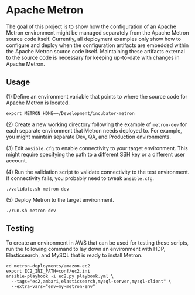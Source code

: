# Apache Metron

The goal of this project is to show how the configuration of an Apache Metron environment might be managed separately from the Apache Metron source code itself.  Currently, all deployment examples only show how to configure and deploy when the configuration artifacts are embedded within the Apache Metron source code itself.  Maintaining these artifacts external to the source code is necessary for keeping up-to-date with changes in Apache Metron.

## Usage

(1) Define an environment variable that points to where the source code for Apache Metron is located.

```
export METRON_HOME=~/Development/incubator-metron
```

(2) Create a new working directory following the example of `metron-dev` for each separate environment that Metron needs deployed to.  For example, you might maintain separate Dev, QA, and Production environments.

(3) Edit `ansible.cfg` to enable connectivity to your target environment.  This might require specifying the path to a different SSH key or a different user account.

(4) Run the validation script to validate connectivity to the test environment.  If connectivity fails, you probably need to tweak `ansible.cfg`.

```
./validate.sh metron-dev
```

(5) Deploy Metron to the target environment.

```
./run.sh metron-dev
```

## Testing

To create an environment in AWS that can be used for testing these scripts, run the following command to lay down an environment with HDP, Elasticsearch, and MySQL that is ready to install Metron.

```
cd metron-deployments/amazon-ec2
export EC2_INI_PATH=conf/ec2.ini
ansible-playbook -i ec2.py playbook.yml \
  --tags="ec2,ambari,elasticsearch,mysql-server,mysql-client" \
  --extra-vars="env=my-metron-env"
```
